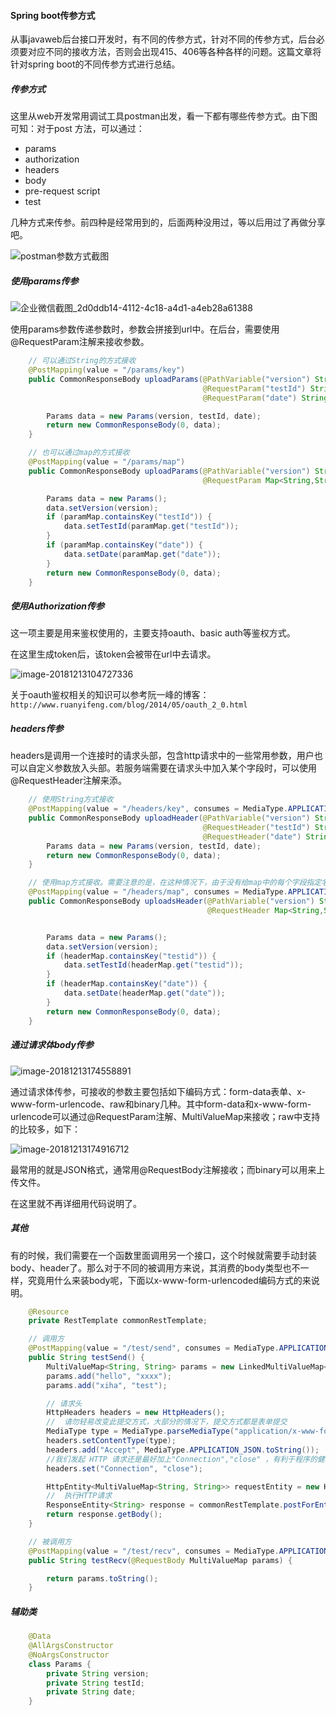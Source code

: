 #### Spring boot传参方式

从事javaweb后台接口开发时，有不同的传参方式，针对不同的传参方式，后台必须要对应不同的接收方法，否则会出现415、406等各种各样的问题。这篇文章将针对spring boot的不同传参方式进行总结。



##### 传参方式

这里从web开发常用调试工具postman出发，看一下都有哪些传参方式。由下图可知：对于post 方法，可以通过：

- params
- authorization
- headers
- body
- pre-request script
-  test

几种方式来传参。前四种是经常用到的，后面两种没用过，等以后用过了再做分享吧。



![postman参数方式截图](https://ws1.sinaimg.cn/large/006tNbRwgy1fy3zo1s69ej31lu0eaq4o.jpg)

##### 使用params传参

![企业微信截图_2d0ddb14-4112-4c18-a4d1-a4eb28a61388](https://ws1.sinaimg.cn/large/006tNbRwgy1fy41zzt3n1j316c0pkdj8.jpg)



使用params参数传递参数时，参数会拼接到url中。在后台，需要使用@RequestParam注解来接收参数。

```java
	// 可以通过String的方式接收
	@PostMapping(value = "/params/key")
    public CommonResponseBody uploadParams(@PathVariable("version") String version,
                                           @RequestParam("testId") String testId,
                                           @RequestParam("date") String date) {

        Params data = new Params(version, testId, date);
        return new CommonResponseBody(0, data);
    }

	// 也可以通过map的方式接收
    @PostMapping(value = "/params/map")
    public CommonResponseBody uploadParams(@PathVariable("version") String version,
                                           @RequestParam Map<String,String> paramMap ) {

        Params data = new Params();
        data.setVersion(version);
        if (paramMap.containsKey("testId")) {
            data.setTestId(paramMap.get("testId"));
        }
        if (paramMap.containsKey("date")) {
            data.setDate(paramMap.get("date"));
        }
        return new CommonResponseBody(0, data);
    }
```

##### 使用Authorization传参

这一项主要是用来鉴权使用的，主要支持oauth、basic auth等鉴权方式。

在这里生成token后，该token会被带在url中去请求。

![image-20181213104727336](https://ws4.sinaimg.cn/large/006tNbRwgy1fy4xc2wr33j31l60k6aff.jpg)

关于oauth鉴权相关的知识可以参考阮一峰的博客：`http://www.ruanyifeng.com/blog/2014/05/oauth_2_0.html`



##### headers传参

headers是调用一个连接时的请求头部，包含http请求中的一些常用参数，用户也可以自定义参数放入头部。若服务端需要在请求头中加入某个字段时，可以使用@RequestHeader注解来添。

```java
	// 使用String方式接收
	@PostMapping(value = "/headers/key", consumes = MediaType.APPLICATION_JSON_UTF8_VALUE)
    public CommonResponseBody uploadHeader(@PathVariable("version") String version,
                                           @RequestHeader("testId") String testId,
                                           @RequestHeader("date") String date) {
        Params data = new Params(version, testId, date);
        return new CommonResponseBody(0, data);
    }

	// 使用map方式接收。需要注意的是，在这种情况下，由于没有给map中的每个字段指定名字，若字段名中有大写字母，会统一转换为小写。如这里，若我传入的是testId字段，服务器接收到的是testid字段。
    @PostMapping(value = "/headers/map", consumes = MediaType.APPLICATION_JSON_UTF8_VALUE)
    public CommonResponseBody uploadsHeader(@PathVariable("version") String version,
                                            @RequestHeader Map<String,String> headerMap) {


        Params data = new Params();
        data.setVersion(version);
        if (headerMap.containsKey("testid")) {
            data.setTestId(headerMap.get("testid"));
        }
        if (headerMap.containsKey("date")) {
            data.setDate(headerMap.get("date"));
        }
        return new CommonResponseBody(0, data);
    }
```



##### 通过请求体body传参

![image-20181213174558891](https://ws4.sinaimg.cn/large/006tNbRwgy1fy59fidzj7j30za05qmxw.jpg)

通过请求体传参，可接收的参数主要包括如下编码方式：form-data表单、x-www-form-urlencode、raw和binary几种。其中form-data和x-www-form-urlencode可以通过@RequestParam注解、MultiValueMap来接收；raw中支持的比较多，如下：

![image-20181213174916712](https://ws2.sinaimg.cn/large/006tNbRwgy1fy59ix1upej30oe0fcgmm.jpg)

最常用的就是JSON格式，通常用@RequestBody注解接收；而binary可以用来上传文件。

在这里就不再详细用代码说明了。



##### 其他

有的时候，我们需要在一个函数里面调用另一个接口，这个时候就需要手动封装body、header了。那么对于不同的被调用方来说，其消费的body类型也不一样，究竟用什么来装body呢，下面以x-www-form-urlencoded编码方式的来说明。

```java
	@Resource
    private RestTemplate commonRestTemplate;

	// 调用方
	@PostMapping(value = "/test/send", consumes = MediaType.APPLICATION_JSON_UTF8_VALUE)
    public String testSend() {
        MultiValueMap<String, String> params = new LinkedMultiValueMap<>();
        params.add("hello", "xxxx");
        params.add("xiha", "test");

        // 请求头
        HttpHeaders headers = new HttpHeaders();
        //  请勿轻易改变此提交方式，大部分的情况下，提交方式都是表单提交
        MediaType type = MediaType.parseMediaType("application/x-www-form-urlencoded; charset=UTF-8");
        headers.setContentType(type);
        headers.add("Accept", MediaType.APPLICATION_JSON.toString());
        //我们发起 HTTP 请求还是最好加上"Connection","close" ，有利于程序的健壮性
        headers.set("Connection", "close");

        HttpEntity<MultiValueMap<String, String>> requestEntity = new HttpEntity<>(params, headers);
        //  执行HTTP请求
        ResponseEntity<String> response = commonRestTemplate.postForEntity("http://localhost:8080/test/recv", requestEntity, String.class);
        return response.getBody();
    }

	// 被调用方
    @PostMapping(value = "/test/recv", consumes = MediaType.APPLICATION_FORM_URLENCODED_VALUE)
    public String testRecv(@RequestBody MultiValueMap params) {

        return params.toString();
    }
```



##### 辅助类

```java
    @Data
    @AllArgsConstructor
    @NoArgsConstructor
    class Params {
        private String version;
        private String testId;
        private String date;
    }
```

